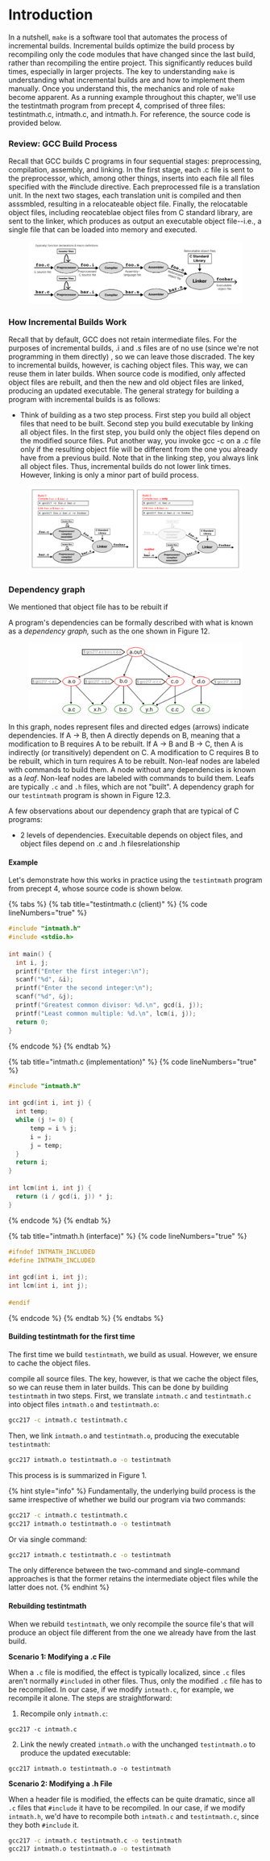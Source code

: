 # Introduction

In a nutshell, `make` is a software tool that automates the process of incremental builds. Incremental builds optimize the build process by recompiling only the code modules that have changed since the last build, rather than recompiling the entire project. This significantly reduces build times, especially in larger projects. The key to understanding `make` is understanding what incremental builds are and how to implement them manually. Once you understand this, the mechanics and role of `make` become apparent. 
As a running example throughout this chapter, we'll use the testintmath program from precept 4, comprised of three files: testintmath.c, intmath.c, and intmath.h. For reference, the source code is provided below. 

### Review: GCC Build Process&#x20;

Recall that GCC builds C programs in four sequential stages: preprocessing, compilation, assembly, and linking. In the first stage, each .c file is sent to the preprocessor, which, among other things, inserts into each file all files specified with the #include directive. Each preprocessed file is a translation unit. In the next two stages, each translation unit is compiled and then asssmbled, resulting in a relocateable object file. Finally, the relocatable object files, including reocateblae object files from C standard library, are sent to the linker, which produces as output an executable object file--i.e., a single file that can be loaded into memory and executed.&#x20;

<figure><img src="../.gitbook/assets/Frame 27 (3).png" alt=""><figcaption></figcaption></figure>

### **How Incremental Builds Work**

Recall that by default, GCC does not retain intermediate files. For the purposes of incremental builds, .i and .s files are of no use (since we're not programming in them directly) , so we can leave those discraded. The key to incremental builds, however, is caching object files. This way, we can reuse them in later builds. When source code is modified, only affected object files are rebuilt, and then the new and old object files are linked, producing an updated executable. The general strategy for building a program with incremental builds is as follows:

* Think of building as a two step process. First step you build all object files that need to be built. Second step you build executable by linking all object files. In the first step, you build only the object files depend on the modified source files. Put another way, you invoke gcc -c on a .c file only if the resulting object file will be different from the one you already have from a previous build. Note that in the linking step, you always link all object files. Thus, incremental builds do not lower link times. However, linking is only a minor part of build process.&#x20;

<figure><img src="../.gitbook/assets/Frame 28 (1).png" alt=""><figcaption></figcaption></figure>

### Dependency graph

We mentioned that object file has to be rebuilt if&#x20;

A program's dependencies can be formally described with what is known as a _dependency graph,_ such as the one shown in Figure 12.

<figure><img src="../.gitbook/assets/Group 138 (2).png" alt=""><figcaption></figcaption></figure>

In this graph, nodes represent files and directed edges (arrows) indicate dependencies. If A -> B, then A directly depends on B, meaning that a modification to B requires A to be rebuilt. If A -> B and B -> C, then A is indirectly (or transitively) dependent on C. A modification to C requires B to be rebuilt, which in turn requires A to be rebuilt. Non-leaf nodes are labeled with commands to build them. A node without any dependencies is known as a _leaf_. Non-leaf nodes are labeled with commands to build them. Leafs are typically `.c` and `.h` files, which are not  "built". A dependency graph for our `testintmath` program is shown in Figure 12.3.&#x20;

A few observations about our dependency graph that are typical of C programs:

* 2 levels of dependencies. Execuitable depends on object files, and object files depend on .c and .h filesrelationship



#### Example

Let's demonstrate how this works in practice using the `testintmath` program from precept 4, whose source code is shown below.

{% tabs %}
{% tab title="testintmath.c (client)" %}
{% code lineNumbers="true" %}
```c
#include "intmath.h"
#include <stdio.h>

int main() {
  int i, j;
  printf("Enter the first integer:\n");
  scanf("%d", &i);
  printf("Enter the second integer:\n");
  scanf("%d", &j);
  printf("Greatest common divisor: %d.\n", gcd(i, j));
  printf("Least common multiple: %d.\n", lcm(i, j));
  return 0;
}
```
{% endcode %}
{% endtab %}

{% tab title="intmath.c (implementation)" %}
{% code lineNumbers="true" %}
```c
#include "intmath.h"

int gcd(int i, int j) {
  int temp;
  while (j != 0) {
      temp = i % j;
      i = j;
      j = temp;
  }
  return i;
}

int lcm(int i, int j) {
  return (i / gcd(i, j)) * j;
}
```
{% endcode %}
{% endtab %}

{% tab title="intmath.h (interface)" %}
{% code lineNumbers="true" %}
```c
#ifndef INTMATH_INCLUDED
#define INTMATH_INCLUDED

int gcd(int i, int j);
int lcm(int i, int j);

#endif
```
{% endcode %}
{% endtab %}
{% endtabs %}

#### Building testintmath for the first time

The first time we build `testintmath`, we build as usual. However, we ensure to cache the object files.&#x20;



compile all source files. The key, however, is that we cache the object files, so we can reuse them in later builds. This can be done by building `testintmath` in two steps. First, we translate `intmath.c` and `testintmath.c` into object files `intmath.o` and `testintmath.o`:

```bash
gcc217 -c intmath.c testintmath.c 
```

Then, we link `intmath.o` and `testintmath.o`, producing the executable `testintmath`:

```bash
gcc217 intmath.o testintmath.o -o testintmath
```

This process is is summarized in Figure 1.

{% hint style="info" %}
Fundamentally, the underlying build process is the same irrespective of whether we build our program via two commands:

```bash
gcc217 -c intmath.c testintmath.c
gcc217 intmath.o testintmath.o -o testintmath
```

Or via single command:

```bash
gcc217 intmath.c testintmath.c -o testintmath
```

The only difference between the two-command and single-command approaches is that the former retains the intermediate object files while the latter does not.&#x20;
{% endhint %}

#### Rebuilding testintmath

When we rebuild `testintmath`, we only recompile the source file's that will produce an object file different from the one we already have from the last build.&#x20;

**Scenario 1: Modifying a .c File**

When a `.c` file is modified, the effect is typically localized, since `.c` files aren't normally `#included` in other files. Thus, only the modified `.c` file has to be recompiled. In our case, if we modify `intmath.c`, for example, we recompile it alone. The steps are straightforward:

1. Recompile only `intmath.c`:

```
gcc217 -c intmath.c
```

2. Link the newly created `intmath.o` with the unchanged `testintmath.o` to produce the updated executable:&#x20;

```
gcc217 intmath.o testintmath.o -o testintmath
```

**Scenario 2: Modifying a .h File**

When a header file is modified, the effects can be quite dramatic, since all `.c` files that `#include` it have to be recompiled. In our case, if we modify `intmath.h`, we'd have to recompile both `intmath.c` and `testintmath.c`, since they both `#include` it.&#x20;

```bash
gcc217 -c intmath.c testintmath.c -o testintmath
gcc217 intmath.o testintmath.o -o testintmath
```
